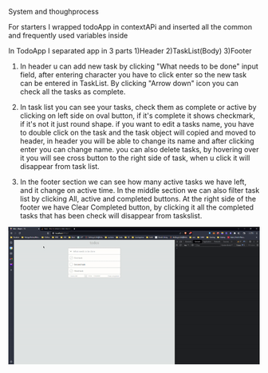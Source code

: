 System and thoughprocess

For starters I wrapped todoApp in contextAPi and inserted all the common and frequently used variables inside

In TodoApp I separated app in 3 parts
1)Header
2)TaskList(Body)
3)Footer

1. In header u can add new task by clicking "What needs to be done" input field, after entering character you have to
   click enter so the new task can be entered in TaskList.
   By clicking "Arrow down" icon you can check all the tasks as complete.

2. In task list you can see your tasks, check them as complete or active by clicking on left side on oval button, if
   it's complete it shows checkmark, if it's not it just round shape.
   if you want to edit a tasks name, you have to double click on the task and the task object will copied and moved to header,
   in header you will be able to change its name and after clicking enter you can change name.
   you can also delete tasks, by hovering over it you will see cross button to the right side of task, when u click it will
   disappear from task list.

3. In the footer section we can see how many active tasks we have left, and it change on active time.
   In the middle section we can also filter task list by clicking All, active and completed buttons.
   At the right side of the footer we have Clear Completed button, by clicking it all the completed tasks that has been check will
   disappear from taskslist.

![Demo of Application](guide.gif)
